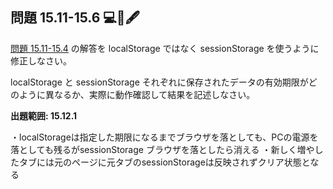 ## 問題 15.11-15.6 💻🧪🖋️

[問題 15.11-15.4](#問題-1511-154-) の解答を localStorage ではなく sessionStorage を使うように修正しなさい。

localStorage と sessionStorage それぞれに保存されたデータの有効期限がどのように異なるか、実際に動作確認して結果を記述しなさい。

**出題範囲: 15.12.1**



・localStorageは指定した期限になるまでブラウザを落としても、PCの電源を落としても残るがsessionStorage ブラウザを落としたら消える
・新しく増やしたタブには元のページに元タブのsessionStorageは反映されずクリア状態となる

